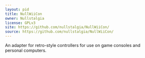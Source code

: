 ```yaml
---
layout: pid
title: NullWiiCon
owner: Nullstalgia
license: GPLv3
site: https://github.com/nullstalgia/NullWiiCon/
source: https://github.com/nullstalgia/NullWiiCon/
---
```

An adapter for retro-style controllers for use on game consoles and personal computers.

